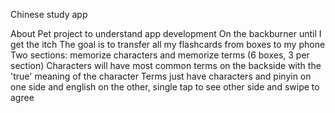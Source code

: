 Chinese study app

About
  Pet project to understand app development
  On the backburner until I get the itch
  The goal is to transfer all my flashcards from boxes to my phone
  Two sections: memorize characters and memorize terms (6 boxes, 3 per section)
  Characters will have most common terms on the backside with the 'true' meaning of the character
  Terms just have characters and pinyin on one side and english on the other, single tap to see other side and swipe to agree
